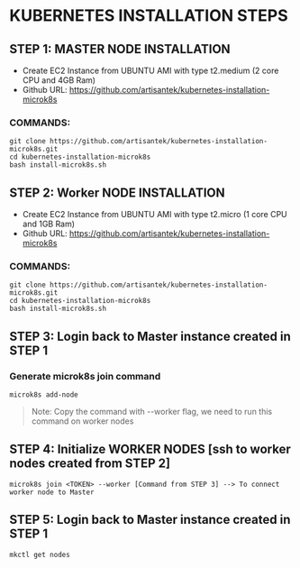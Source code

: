 # KUBERNETES INSTALLATION STEPS

## STEP 1: MASTER NODE INSTALLATION

- Create EC2 Instance from UBUNTU AMI with type t2.medium (2 core CPU and 4GB Ram)
- Github URL: https://github.com/artisantek/kubernetes-installation-microk8s

### COMMANDS:
```
git clone https://github.com/artisantek/kubernetes-installation-microk8s.git
cd kubernetes-installation-microk8s
bash install-microk8s.sh
```

## STEP 2: Worker NODE INSTALLATION

- Create EC2 Instance from UBUNTU AMI with type t2.micro (1 core CPU and 1GB Ram)
- Github URL: https://github.com/artisantek/kubernetes-installation-microk8s

### COMMANDS:
```
git clone https://github.com/artisantek/kubernetes-installation-microk8s.git
cd kubernetes-installation-microk8s
bash install-microk8s.sh
```

## STEP 3: Login back to Master instance created in STEP 1

### Generate microk8s join command

```
microk8s add-node
```
>Note: Copy the command with --worker flag, we need to run this command on worker nodes

## STEP 4: Initialize WORKER NODES [ssh to worker nodes created from STEP 2]

```
microk8s join <TOKEN> --worker [Command from STEP 3] --> To connect worker node to Master
```

## STEP 5: Login back to Master instance created in STEP 1

```
mkctl get nodes
```
